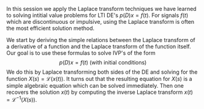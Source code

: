 In this session we apply the Laplace transform techniques we have learned to solving intitial value problems for LTI DE's $p(D)x = f(t)$. For signals $f(t)$ which are discontinuous or impulsive, using the Laplace transform is often the most efficient solution method.

We start by deriving the simple relations between the Laplace transform of a derivative of a function and the Laplace transform of the function itself. Our goal is to use these formulas to solve IVP's of the form
$$p(D)x = f(t) \text{ (with initial conditions)}$$
We do this by Laplace transforming both sides of the DE and solving for the function $X(s) = \mathcal{L}(x(t))$. It turns out that the resulting equation for $X(s)$ is a simple algebraic equation which can be solved immediately. Then one recovers the solution $x(t)$ by computing the inverse Laplace transform $x(t) = \mathcal{L}^{-1}(X(s))$.
